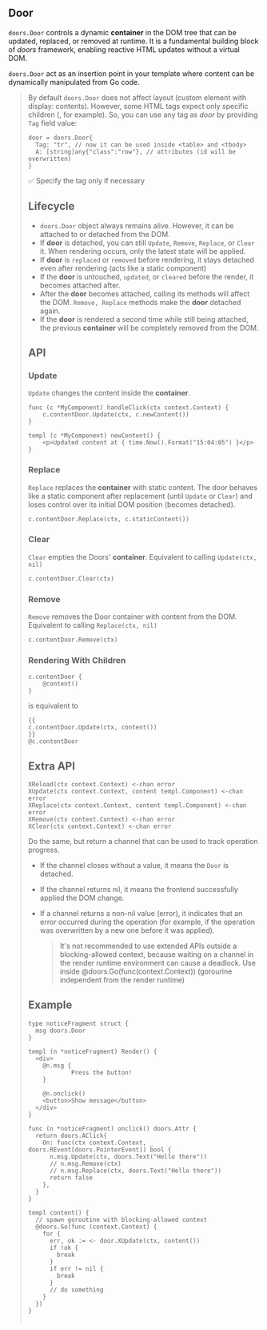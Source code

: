## Door

`doors.Door` controls a dynamic **container** in the DOM tree that can be updated, replaced, or removed at runtime. It is a fundamental building block of *doors* framework, enabling reactive HTML updates without a virtual DOM.

`doors.Door` act as an insertion point in your template where content can be dynamically manipulated from Go code. 

> By default `doors.Door` does not affect layout (custom element with display: contents).  However, some HTML tags expect only specific children (<table>, for example). So, you can use any tag as *door* by providing `Tag` field value:
>
> ```templ 
> door = doors.Door{
> 	Tag: "tr", // now it can be used inside <table> and <tbody>
> 	A: [string]any{"class":"row"}, // attributes (id will be overwritten)
> }
> ```
>
> ✅ Specify the tag only if necessary

## Lifecycle

*  `doors.Door` object always remains alive. However, it can be attached to or detached from the DOM.
* If **door** is detached, you can still `Update`, `Remove`, `Replace`, or `Clear`  it. When rendering occurs, only the latest state will be applied.
* If **door**  is `replaced` or `removed` before rendering, it stays detached even after rendering (acts like a static component) 
* If the **door** is untouched, `updated`, or `cleared` before the render, it becomes attached after.
* After the **door** becomes attached, calling its methods will affect the DOM. `Remove, Replace` methods make the **door** detached again.
* If the **door** is rendered a second time while still being attached, the previous **container** will be completely removed from the DOM. 

## API

### Update

`Update` changes the content inside the **container**.

```templ
func (c *MyComponent) handleClick(ctx context.Context) {
    c.contentDoor.Update(ctx, c.newContent())
}

templ (c *MyComponent) newContent() {
    <p>Updated content at { time.Now().Format("15:04:05") }</p>
}
```

### Replace

`Replace` replaces the  **container**  with static content. The door behaves like a static component after replacement (until `Update` or `Clear`) and loses control over its initial DOM position (becomes detached).

```go
c.contentDoor.Replace(ctx, c.staticContent())
```

### Clear

`Clear` empties the Doors'  **container**. Equivalent to calling `Update(ctx, nil)`

```go
c.contentDoor.Clear(ctx)
```

### Remove

`Remove` removes the Door container with content from the DOM.  Equivalent to calling `Replace(ctx, nil)`

```go
c.contentDoor.Remove(ctx)
```

### Rendering With Children

```templ
c.contentDoor {
	@content()
}
```

is equivalent to

```templ
{{ 
c.contentDoor.Update(ctx, content())
}}
@c.contentDoor
```

## Extra API

```
XReload(ctx context.Context) <-chan error
XUpdate(ctx context.Context, content templ.Component) <-chan error
XReplace(ctx context.Context, content templ.Component) <-chan error
XRemove(ctx context.Context) <-chan error
XClear(ctx context.Context) <-chan error
```

Do the same, but return a channel that can be used to track operation progress.

* If the channel closes without a value, it means the `Door` is detached.

* If the channel returns nil, it means the frontend successfully applied the DOM change. 

* If a channel returns a non-nil value (error), it indicates that an error occurred during the operation (for example, if the operation was overwritten by a new one before it was applied).

  > It's not recommended to use extended APIs outside a blocking-allowed context, because waiting on a channel in the render runtime environment can cause a deadlock. 
  > Use inside @doors.Go(func(context.Context)) (gorourine independent from the render runtime)

## Example

```templ
type noticeFragment struct {
  msg doors.Door
}

templ (n *noticeFragment) Render() {
  <div>
    @n.msg {
    		Press the button!
    }
    
    @n.onclick()
    <button>Show message</button>
  </div>
}

func (n *noticeFragment) onclick() doors.Attr {
  return doors.AClick{
    On: func(ctx context.Context, _ doors.REvent[doors.PointerEvent]) bool {
      n.msg.Update(ctx, doors.Text("Hello there"))
      // n.msg.Remove(ctx)
      // n.msg.Replace(ctx, doors.Text("Hello there"))
      return false
    },
  }
}

```

```templ
templ content() {
  // spawn goroutine with blocking-allowed context
  @doors.Go(func (context.Context) {
    for {
      err, ok := <- door.XUpdate(ctx, content())
      if !ok {
        break
      }
      if err != nil {	
        break
      }
      // do something
    }
  })
}
```

